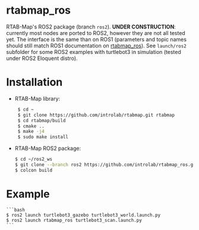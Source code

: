 rtabmap_ros
===========

RTAB-Map's ROS2 package (branch `ros2`). **UNDER CONSTRUCTION**: currently most nodes are ported to ROS2, however they are not all tested yet. The interface is the same than on ROS1 (parameters and topic names should still match ROS1 documentation on [rtabmap_ros](http://wiki.ros.org/rtabmap_ros)). See `launch/ros2` subfolder for some ROS2 examples with turtlebot3 in simulation (tested under ROS2 Eloquent distro).

# Installation 

* RTAB-Map library:
   ```bash
    $ cd ~
    $ git clone https://github.com/introlab/rtabmap.git rtabmap
    $ cd rtabmap/build
    $ cmake ..
    $ make -j4
    $ sudo make install
    ```
* RTAB-Map ROS2 package:
    ```bash
    $ cd ~/ros2_ws
    $ git clone --branch ros2 https://github.com/introlab/rtabmap_ros.git src/rtabmap_ros
    $ colcon build
    ```

# Example
    ```bash
    $ ros2 launch turtlebot3_gazebo turtlebot3_world.launch.py
    $ ros2 launch rtabmap_ros turtlebot3_scan.launch.py
    ```

